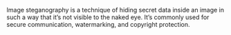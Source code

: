 Image steganography is a technique of hiding secret data inside an image in such a way that it’s not visible to the naked eye. It’s commonly used for secure communication, watermarking, and copyright protection.
